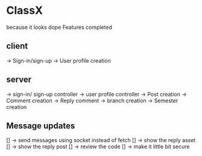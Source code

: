 # ClassX
because it looks dope
Features completed
## client
 -> Sign-in/sign-up
 -> User profile creation

## server
 -> sign-in/ sign-up controller
 -> user profile controller
 -> Post creation
 -> Comment creation
 -> Reply comment
 -> branch creation
 -> Semester creation
 


## Message updates
[] -> send messages using socket instead of fetch
[] -> show the reply asset
[] -> show the reply post
[] -> review the code
[] -> make it little bit secure